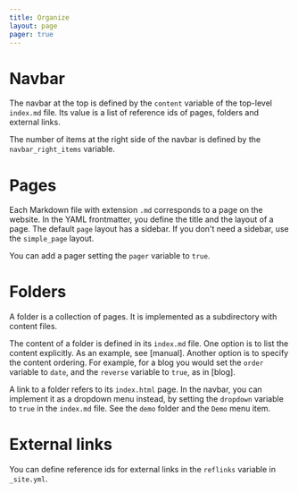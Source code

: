 ```yaml
---
title: Organize 
layout: page 
pager: true
---
```


Navbar
======

The navbar at the top is defined by the `content` variable of the top-level
`index.md` file.  Its value is a list of reference ids of pages, folders and
external links.

The number of items at the right side of the navbar is defined by the
`navbar_right_items` variable. 

Pages
=====

Each Markdown file with extension `.md` corresponds to a page on
the website. In the YAML frontmatter, you define the title and the
layout of a page. The default `page` layout has a sidebar. 
If you don't need a sidebar, use the `simple_page` layout. 

You can add a pager setting the `pager` variable to `true`.

Folders
=======

A folder is a collection of pages. It is implemented as a subdirectory with
content files.

The content of a folder is defined in its `index.md` file.  One option is to
list the content explicitly. As an example, see [manual].  Another option is to
specify the content ordering. For example, for a blog you would set the `order`
variable to `date`, and the `reverse` variable to `true`, as in [blog].

A link to a folder refers to its `index.html` page. In the navbar, you can
implement it as a dropdown menu instead, by setting the `dropdown` variable to
`true` in the `index.md` file. See the `demo` folder and the `Demo` menu item.

External links
==============

You can define reference ids for external links in the `reflinks` variable in
`_site.yml`.
